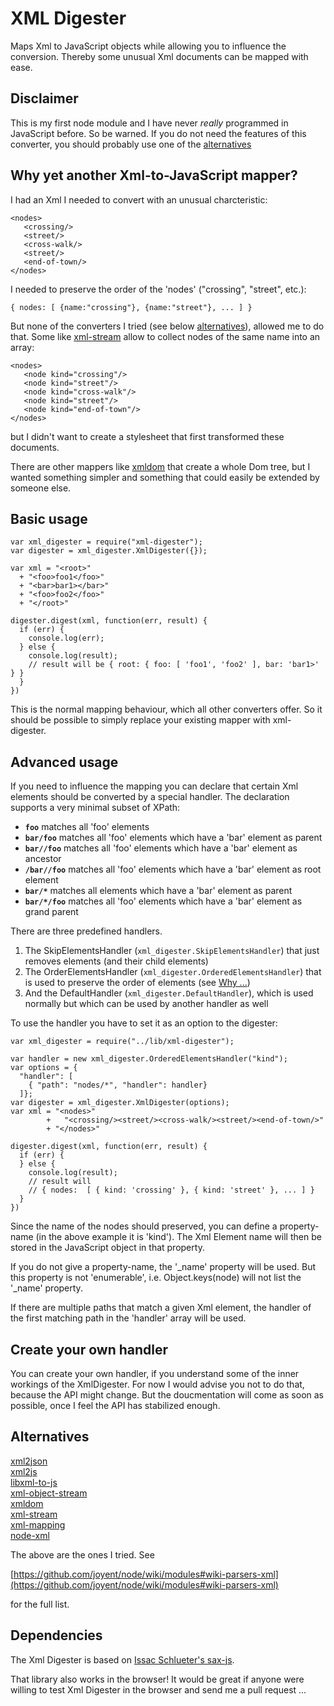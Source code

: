 # XML Digester

Maps Xml to JavaScript objects while allowing you to influence the conversion.
Thereby some unusual Xml documents can be mapped with ease.

## Disclaimer
This is my first node module and I have never _really_ programmed in JavaScript before.
So be warned. If you do not need the features of this converter, you should probably 
use one of the [alternatives](#alternatives)

## Why yet another Xml-to-JavaScript mapper? 

I had an Xml I needed to convert with an unusual charcteristic:

    <nodes>
       <crossing/>
       <street/>
       <cross-walk/>
       <street/>
       <end-of-town/>
    </nodes>

I needed to preserve the order of the 'nodes' ("crossing", "street", etc.):

    { nodes: [ {name:"crossing"}, {name:"street"}, ... ] }


But none of the converters I tried (see below [alternatives](#alternatives)), allowed me
to do that. Some like [xml-stream][xmlstream] allow
to collect nodes of the same name into an array:

    <nodes>
       <node kind="crossing"/>
       <node kind="street"/>
       <node kind="cross-walk"/>
       <node kind="street"/>
       <node kind="end-of-town"/>
    </nodes>

but I didn't want to create a stylesheet that first transformed these documents. 

There are other mappers like [xmldom][xmldom] that create a whole Dom tree, but I wanted something 
simpler and something that could easily be extended by someone else.

## Basic usage

    var xml_digester = require("xml-digester");
    var digester = xml_digester.XmlDigester({});

    var xml = "<root>"
      + "<foo>foo1</foo>"
      + "<bar>bar1></bar>"
      + "<foo>foo2</foo>"
      + "</root>"

    digester.digest(xml, function(err, result) {
      if (err) { 
        console.log(err);
      } else {
        console.log(result);
        // result will be { root: { foo: [ 'foo1', 'foo2' ], bar: 'bar1>' } }
      }
    })

This is the normal mapping behaviour, which all other converters offer. So 
it should be possible to simply replace your existing mapper with xml-digester.

## Advanced usage

If you need to influence the mapping you can declare that certain Xml elements 
should be converted by a special handler. The declaration supports a very minimal 
subset of XPath:

- **`foo`** matches all 'foo' elements
- **`bar/foo`** matches all 'foo' elements which have a 'bar' element as parent
- **`bar//foo`** matches all 'foo' elements which have a 'bar' element as ancestor
- **`/bar//foo`** matches all 'foo' elements which have a 'bar' element as root element
- **`bar/*`** matches all elements which have a 'bar' element as parent
- **`bar/*/foo`** matches all 'foo' elements which have a 'bar' element as grand parent

There are three predefined handlers. 

1. The SkipElementsHandler (`xml_digester.SkipElementsHandler`)
   that just removes elements (and their child elements)
2. The OrderElementsHandler (`xml_digester.OrderedElementsHandler`) 
   that is used to preserve the order of elements 
   (see [Why ...](#whyyetanotherxml-to-javascriptmapper))
3. And the DefaultHandler (`xml_digester.DefaultHandler`), 
   which is used normally but which can be used 
   by another handler as well

To use the handler you have to set it as an option to the digester:

    var xml_digester = require("../lib/xml-digester");

    var handler = new xml_digester.OrderedElementsHandler("kind");
    var options = {
      "handler": [
        { "path": "nodes/*", "handler": handler}
      ]};
    var digester = xml_digester.XmlDigester(options);
    var xml = "<nodes>"
            +   "<crossing/><street/><cross-walk/><street/><end-of-town/>"
            + "</nodes>"

    digester.digest(xml, function(err, result) {
      if (err) { 
      } else {
        console.log(result);
        // result will 
        // { nodes:  [ { kind: 'crossing' }, { kind: 'street' }, ... ] }
      }
    })

Since the name of the nodes should preserved, you can define a property-name
(in the above example it is 'kind'). The Xml Element name will then be stored 
in the JavaScript object in that property.

If you do not give a property-name, the '_name' property will be used. But this 
property is not 'enumerable', i.e. Object.keys(node) will not list the '_name' 
property.

If there are multiple paths that match a given Xml element, 
the handler of the first matching path in the 'handler' array will be used.

## Create your own handler

You can create your own handler, if you understand some of the inner workings 
of the XmlDigester. For now I would advise you not to do that, because the API
might change. But the doucmentation will come as soon as possible, once I feel
the API has stabilized enough.

## Alternatives

[xml2json](https://github.com/buglabs/node-xml2json)  
[xml2js](https://github.com/Leonidas-from-XIV/node-xml2js)  
[libxml-to-js](https://github.com/SaltwaterC/libxml-to-js)  
[xml-object-stream](https://github.com/idottv/xml-object-stream)  
[xmldom][xmldom]  
[xml-stream][xmlstream]  
[xml-mapping](https://github.com/lindory-project/node-xml-mapping)  
[node-xml](https://github.com/robrighter/node-xml)  

The above are the ones I tried. See 

[https://github.com/joyent/node/wiki/modules#wiki-parsers-xml](https://github.com/joyent/node/wiki/modules#wiki-parsers-xml)

for the full list.

## Dependencies

The Xml Digester is based on [Issac Schlueter's sax-js](https://github.com/isaacs/sax-js).

That library also works in the browser! It would be great if anyone
were willing to test Xml Digester in the browser and send me a pull request ...

[xmldom]: https://github.com/jindw/xmldom
[xmlstream]: https://github.com/assistunion/xml-stream